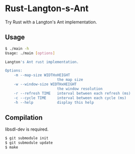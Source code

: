 Rust-Langton-s-Ant
==================

Try Rust with a Langton's Ant implementation.


Usage
-----

~~~bash
$ ./main -h
Usage: ./main [options]

Langton's Ant rust implementation.

Options:
    -m --map-size WIDTHxHEIGHT
                        the map size
    -w --window-size WIDTHxHEIGHT
                        the window resolution
    -r --refresh TIME   interval between each refresh (ms)
    -c --cycle TIME     interval between each cycle (ms)
    -h --help           display this help

~~~

Compilation
-----

libsdl-dev is required.

~~~bash
$ git submodule init
$ git submodule update
$ make

~~~
